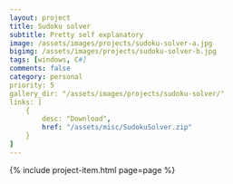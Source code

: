 ```yaml
---
layout: project
title: Sudoku solver
subtitle: Pretty self explanatory
image: /assets/images/projects/sudoku-solver-a.jpg
bigimg: /assets/images/projects/sudoku-solver-b.jpg
tags: [windows, C#]
comments: false
category: personal
priority: 5
gallery_dir: "/assets/images/projects/sudoku-solver/"
links: [
    {
        desc: "Download",
        href: "/assets/misc/SudokuSolver.zip"
    }
]
---
```


{% include project-item.html page=page %}